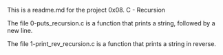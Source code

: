 This is a readme.md for the project 0x08. C - Recursion

The file 0-puts_recursion.c is a function that prints a string, followed by a new line.

The file 1-print_rev_recursion.c is a function that prints a string in reverse.


